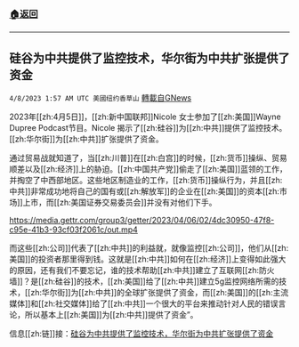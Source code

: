 ###  [:house:返回](README.md)
---


## 硅谷为中共提供了监控技术，华尔街为中共扩张提供了资金
`4/8/2023 1:57 AM UTC 美國纽约香草山` [轉載自GNews](https://gnews.org/articles/1078924)

2023年[[zh:4月5日]]，[[zh:新中国联邦]]Nicole 女士参加了[[zh:美国]]Wayne Dupree Podcast节目。Nicole 揭示了[[zh:硅谷]]为[[zh:中共]]提供了监控技术。[[zh:华尔街]]为[[zh:中共]]扩张提供了资金。

通过贸易战就知道了，当[[zh:川普]]在[[zh:白宫]]的时候，[[zh:货币]]操纵、贸易顺差以及[[zh:经济]]上的胁迫。[[zh:中国共产党]]偷走了[[zh:美国]]蓝领的工作，并掏空了中西部地区。这些地区制造业的工作，[[zh:货币]]操纵行为，并且[[zh:中共]]非常成功地将自己的国有或[[zh:解放军]]的企业在[[zh:美国]]的资本[[zh:市场]]上市，而[[zh:美国证券交易委员会]]并没有对他们下手。

https://media.gettr.com/group3/getter/2023/04/06/02/4dc30950-47f8-c95e-41b3-93cf03f2061c/out.mp4


而这些[[zh:公司]]代表了[[zh:中共]]的利益就，就像监控[[zh:公司]]，他们从[[zh:美国]]的投资者那里得到钱。这就是[[zh:中共]]如何在[[zh:经济]]上变得如此强大的原因，还有我们不要忘记，谁的技术帮助[[zh:中共]]建立了互联网[[zh:防火墙]]？是[[zh:硅谷]]的技术，[[zh:美国]]给了[[zh:中共]]建立5g监控网络所需的技术，[[zh:华尔街]]为[[zh:中共]]的全球扩张提供了资金，而[[zh:美国]]的[[zh:主流媒体]]和[[zh:社交媒体]]给了[[zh:中共]]一个很大的平台来推动针对人民的错误言论，所以基本上[[zh:美国]]为[[zh:中共]]提供了资金”。

信息[[zh:链]]接：[硅谷为中共提供了监控技术，华尔街为中共扩张提供了资金 ](https://gettr.com/post/p2dmj9mf96f)



